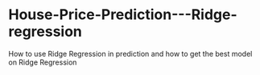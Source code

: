 # House-Price-Prediction---Ridge-regression
How to use Ridge Regression in prediction and how to get the best model on Ridge Regression
